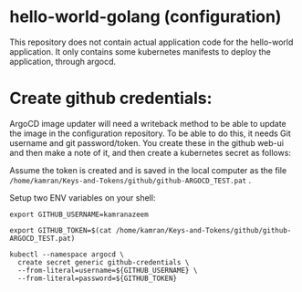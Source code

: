 # hello-world-golang (configuration)

This repository does not contain actual application code for the hello-world application. It only contains some kubernetes manifests to deploy the application, through argocd.

# Create github credentials:

ArgoCD image updater will need a writeback method to be able to update the image in the configuration repository. To be able to do this, it needs Git username and git password/token. You create these in the github web-ui and then make a note of it, and then create a kubernetes secret as follows:


Assume the token is created and is saved in the local computer as the file `/home/kamran/Keys-and-Tokens/github/github-ARGOCD_TEST.pat` .

Setup two ENV variables on your shell:

```
export GITHUB_USERNAME=kamranazeem

export GITHUB_TOKEN=$(cat /home/kamran/Keys-and-Tokens/github/github-ARGOCD_TEST.pat)

kubectl --namespace argocd \
  create secret generic github-credentials \
  --from-literal=username=${GITHUB_USERNAME} \
  --from-literal=password=${GITHUB_TOKEN}
```

